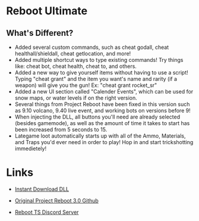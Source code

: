 # Reboot Ultimate

## What's Different?

- Added several custom commands, such as cheat godall, cheat healthall/shieldall, cheat getlocation, and more!
- Added multiple shortcut ways to type existing commands! Try things like: cheat bot, cheat health, cheat to, and others.
- Added a new way to give yourself items without having to use a script! Typing "cheat grant" and the item you want's name and rarity (if a weapon) will give you the gun! Ex: "cheat grant rocket_sr"
- Added a new UI section called "Calender Events", which can be used for snow maps, or water levels if on the right version.
- Several things from Project Reboot have been fixed in this version such as 9.10 volcano, 9.40 live event, and working bots on versions before 9!
- When injecting the DLL, all buttons you'll need are already selected (besides gamemode), as well as the amount of time it takes to start has been increased from 5 seconds to 15.
- Lategame loot automatically starts up with all of the Ammo, Materials, and Traps you'd ever need in order to play! Hop in and start trickshotting immedietely!

# Links

- [Instant Download DLL](https://cdn.discordapp.com/attachments/1116448359390122095/1177649643174248551/RebootUltimate.dll?ex=657346b2&is=6560d1b2&hm=d9fd43b287e7a519ebd2caed7a3ba0d1b04544d07ef2e38d490e7af38026c5e1&)

- [Original Project Reboot 3.0 Github](https://github.com/Milxnor/Project-Reboot-3.0)

- [Reboot TS Discord Server](https://discord.gg/invite/rPc5t4usPe)
